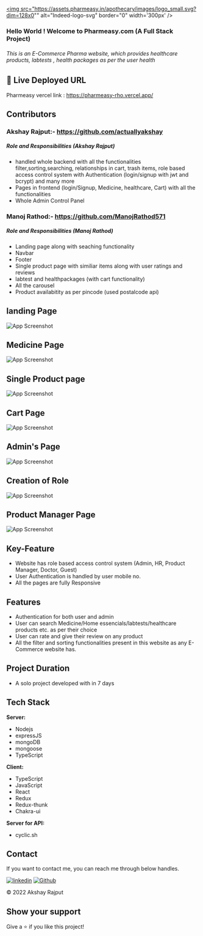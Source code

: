 <a href="https://pharmeasy-rho.vercel.app/"><img src="https://assets.pharmeasy.in/apothecary/images/logo_small.svg?dim=128x0"" alt="Indeed-logo-svg" border="0" width='300px' /></a>

### Hello World ! Welcome to Pharmeasy.com (A Full Stack Project)

###### This is an E-Commerce Pharma website, which provides healthcare products, labtests , health packages as per the user health

## 🔗 Live Deployed URL

Pharmeasy vercel link : https://pharmeasy-rho.vercel.app/

## Contributors

### Akshay Rajput:- https://github.com/actuallyakshay
##### Role and Responsibilities (Akshay Rajput)
- handled whole backend with all the functionalities filter,sorting,searching, relationships in cart, trash items, role based access control system with Authentication (login/signup with jwt and bcrypt) and many more
- Pages in frontend (login/Signup, Medicine, healthcare, Cart) with all the functionalities
- Whole Admin Control Panel

### Manoj Rathod:- https://github.com/ManojRathod571
##### Role and Responsibilities (Manoj Rathod)
- Landing page along with seaching functionality
- Navbar
- Footer
- Single product page with similiar items along with user ratings and reviews
- labtest and healthpackages (with cart functionality)
- All the carousel
- Product availabitity as per pincode (used postalcode api)

## landing Page

![App Screenshot](https://user-images.githubusercontent.com/107462720/211258430-e7a44542-0e04-4101-95d6-835d4f12311b.png)


## Medicine Page

![App Screenshot](https://user-images.githubusercontent.com/107462720/211258886-126f2546-9be2-430a-95b8-c304622775d2.png)

## Single Product page

![App Screenshot](https://user-images.githubusercontent.com/107462720/211258964-3efbe8f3-f23f-42e8-a169-1be5aa23e7e4.png)

## Cart Page

![App Screenshot](https://user-images.githubusercontent.com/107462720/211259047-c774524d-bc0f-476a-aac3-f2aacc4a1625.png)

## Admin's Page

![App Screenshot](https://user-images.githubusercontent.com/107462720/211259102-afdca114-20a0-4a1c-bf7a-243e595a576f.png)

## Creation of Role

![App Screenshot](https://user-images.githubusercontent.com/107462720/211259176-6506639b-553d-453a-ba94-026980666d00.png)

## Product Manager Page

![App Screenshot](https://user-images.githubusercontent.com/107462720/211259356-1d11b626-d63c-4873-b76b-512318ffe157.png)

## Key-Feature

- Website has role based access control system (Admin, HR, Product Manager, Doctor, Guest)
- User Authentication is handled by user mobile no.
- All the pages are fully Responsive

## Features

- Authentication for both user and admin
- User can search Medicine/Home essencials/labtests/healthcare products etc. as per their choice
- User can rate and give their review on any product
- All the filter and sorting functionalities present in this website as any E-Commerce website has.

## Project Duration

- A solo project developed with in 7 days

## Tech Stack

**Server:**

- Nodejs
- expressJS
- mongoDB
- mongoose
- TypeScript

**Client:**

- TypeScript
- JavaScript
- React
- Redux
- Redux-thunk
- Chakra-ui

**Server for API:**

- cyclic.sh

## Contact

If you want to contact me, you can reach me through below handles.

[![linkedin](https://img.shields.io/badge/Akshay_Rajput-0077B5?style=for-the-badge&logo=linkedin&logoColor=white)](https://www.linkedin.com/in/akshay-rajput-422794220/)
[![Github](https://img.shields.io/badge/Akshay_Rajput-20232A?style=for-the-badge&logo=Github&logoColor=white)](https://github.com/actuallyakshay)

© 2022 Akshay Rajput

## Show your support

Give a ⭐️ if you like this project!

